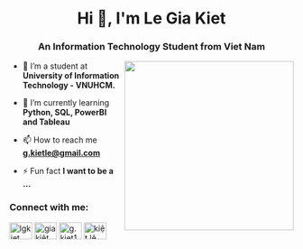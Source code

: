 <h1 align="center">Hi 👋, I'm Le Gia Kiet</h1>
<h3 align="center">An Information Technology Student from Viet Nam</h3>
<picture> <img align="right" src="https://user-images.githubusercontent.com/14011726/94132137-7d4fc100-fe7c-11ea-8512-69f90cb65e48.gif" width = 300px></picture>

- 🔭 I’m a student at **University of Information Technology - VNUHCM.**

- 🌱 I’m currently learning **Python, SQL, PowerBI and Tableau**

- 📫 How to reach me **g.kietle@gmail.com**

- ⚡ Fun fact **I want to be a ...**

<h3 align="left">Connect with me:</h3>
<p align="left">
<a href="https://twitter.com/g.kiet12" target="blank"><img align="center" src="https://raw.githubusercontent.com/rahuldkjain/github-profile-readme-generator/master/src/images/icons/Social/twitter.svg" alt="lgkiet" height="30" width="40" /></a>
<a href="https://www.facebook.com/g.kiet12/" target="blank"><img align="center" src="https://raw.githubusercontent.com/rahuldkjain/github-profile-readme-generator/master/src/images/icons/Social/facebook.svg" alt="gia kiệt" height="30" width="40" /></a>
<a href="https://www.instagram.com/g_kiet12/" target="blank"><img align="center" src="https://raw.githubusercontent.com/rahuldkjain/github-profile-readme-generator/master/src/images/icons/Social/instagram.svg" alt="g.kiet12" height="30" width="40" /></a>
<a href="https://www.youtube.com/channel/UCSp9tcqnf29z-MMH1FI-D9Q" target="blank"><img align="center" src="https://raw.githubusercontent.com/rahuldkjain/github-profile-readme-generator/master/src/images/icons/Social/youtube.svg" alt="kiệt lê gia" height="30" width="40" /></a>
</p>

